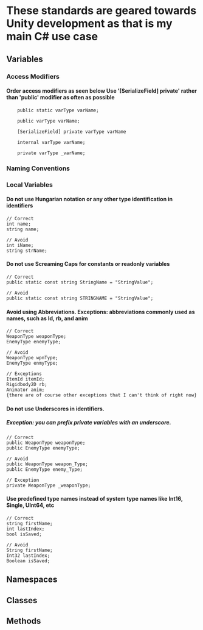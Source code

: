 # These standards are geared towards Unity development as that is my main C# use case

## Variables

### Access Modifiers

#### Order access modifiers as seen below Use '[SerializeField] private' rather than 'public' modifier as often as possible
```
    public static varType varName;
    
    public varType varName;

    [SerializeField] private varType varName

    internal varType varName;
    
    private varType _varName;
```

### Naming Conventions

### Local Variables
    
#### Do not use Hungarian notation or any other type identification in identifiers
    // Correct
    int name;
    string name;

    // Avoid
    int iName;
    string strName;
  
#### Do not use Screaming Caps for constants or readonly variables
    // Correct
    public static const string StringName = "StringValue";

    // Avoid
    public static const string STRINGNAME = "StringValue";
    
#### Avoid using Abbreviations. Exceptions: abbreviations commonly used as names, such as Id, rb, and anim
    // Correct
    WeaponType weaponType;
    EnemyType enemyType;

    // Avoid
    WeaponType wpnType;
    EnemyType enmyType;

    // Exceptions
    ItemId itemId;
    Rigidbody2D rb;
    Animator anim;
    {there are of course other exceptions that I can't think of right now}

#### Do not use Underscores in identifiers. 
##### *Exception: you can prefix private variables with an underscore.*
    // Correct
    public WeaponType weaponType;
    public EnemyType enemyType;

    // Avoid
    public WeaponType weapon_Type;
    public EnemyType enemy_Type;

    // Exception
    private WeaponType _weaponType;

#### Use predefined type names instead of system type names like Int16, Single, UInt64, etc     
    // Correct
    string firstName;
    int lastIndex;
    bool isSaved;

    // Avoid
    String firstName;
    Int32 lastIndex;
    Boolean isSaved;

## Namespaces

## Classes

## Methods